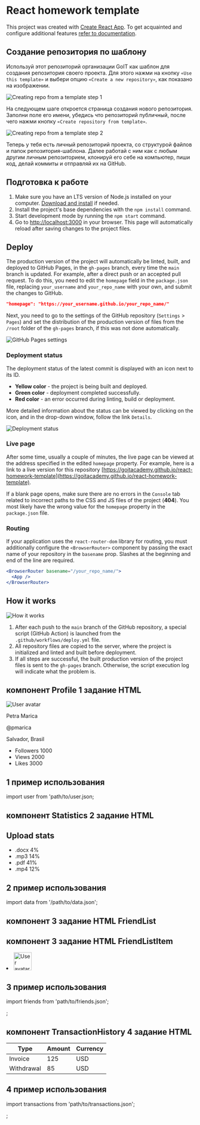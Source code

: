 # React homework template

This project was created with
[Create React App](https://github.com/facebook/create-react-app). To get
acquainted and configure additional features
[refer to documentation](https://facebook.github.io/create-react-app/docs/getting-started).

## Создание репозитория по шаблону

Используй этот репозиторий организации GoIT как шаблон для создания репозитория
своего проекта. Для этого нажми на кнопку `«Use this template»` и выбери опцию
`«Create a new repository»`, как показано на изображении.

![Creating repo from a template step 1](./assets/template-step-1.png)

На следующем шаге откроется страница создания нового репозитория. Заполни поле
его имени, убедись что репозиторий публичный, после чего нажми кнопку
`«Create repository from template»`.

![Creating repo from a template step 2](./assets/template-step-2.png)

Теперь у тебя есть личный репозиторий проекта, со структурой файлов и папок
репозитория-шаблона. Далее работай с ним как с любым другим личным репозиторием,
клонируй его себе на компьютер, пиши код, делай коммиты и отправляй их на
GitHub.

## Подготовка к работе

1. Make sure you have an LTS version of Node.js installed on your computer.
   [Download and install](https://nodejs.org/en/) if needed.
2. Install the project's base dependencies with the `npm install` command.
3. Start development mode by running the `npm start` command.
4. Go to [http://localhost:3000](http://localhost:3000) in your browser. This
   page will automatically reload after saving changes to the project files.

## Deploy

The production version of the project will automatically be linted, built, and
deployed to GitHub Pages, in the `gh-pages` branch, every time the `main` branch
is updated. For example, after a direct push or an accepted pull request. To do
this, you need to edit the `homepage` field in the `package.json` file,
replacing `your_username` and `your_repo_name` with your own, and submit the
changes to GitHub.

```json
"homepage": "https://your_username.github.io/your_repo_name/"
```

Next, you need to go to the settings of the GitHub repository (`Settings` >
`Pages`) and set the distribution of the production version of files from the
`/root` folder of the `gh-pages` branch, if this was not done automatically.

![GitHub Pages settings](./assets/repo-settings.png)

### Deployment status

The deployment status of the latest commit is displayed with an icon next to its
ID.

- **Yellow color** - the project is being built and deployed.
- **Green color** - deployment completed successfully.
- **Red color** - an error occurred during linting, build or deployment.

More detailed information about the status can be viewed by clicking on the
icon, and in the drop-down window, follow the link `Details`.

![Deployment status](./assets/deploy-status.png)

### Live page

After some time, usually a couple of minutes, the live page can be viewed at the
address specified in the edited `homepage` property. For example, here is a link
to a live version for this repository
[https://goitacademy.github.io/react-homework-template](https://goitacademy.github.io/react-homework-template).

If a blank page opens, make sure there are no errors in the `Console` tab
related to incorrect paths to the CSS and JS files of the project (**404**). You
most likely have the wrong value for the `homepage` property in the
`package.json` file.

### Routing

If your application uses the `react-router-dom` library for routing, you must
additionally configure the `<BrowserRouter>` component by passing the exact name
of your repository in the `basename` prop. Slashes at the beginning and end of
the line are required.

```jsx
<BrowserRouter basename="/your_repo_name/">
  <App />
</BrowserRouter>
```

## How it works

![How it works](./assets/how-it-works.png)

1. After each push to the `main` branch of the GitHub repository, a special
   script (GitHub Action) is launched from the `.github/workflows/deploy.yml`
   file.
2. All repository files are copied to the server, where the project is
   initialized and linted and built before deployment.
3. If all steps are successful, the built production version of the project
   files is sent to the `gh-pages` branch. Otherwise, the script execution log
   will indicate what the problem is.

## компонент Profile 1 задание HTML

<div class="profile">
  <div class="description">
    <img
      src="https://cdn-icons-png.flaticon.com/512/1077/1077012.png"
      alt="User avatar"
      class="avatar"
    />
    <p class="name">Petra Marica</p>
    <p class="tag">@pmarica</p>
    <p class="location">Salvador, Brasil</p>
  </div>

  <ul class="stats">
    <li>
      <span class="label">Followers</span>
      <span class="quantity">1000</span>
    </li>
    <li>
      <span class="label">Views</span>
      <span class="quantity">2000</span>
    </li>
    <li>
      <span class="label">Likes</span>
      <span class="quantity">3000</span>
    </li>
  </ul>
</div>

## 1 пример использования

import user from 'path/to/user.json;

<Profile
  username={user.username}
  tag={user.tag}
  location={user.location}
  avatar={user.avatar}
  stats={user.stats}
/>

## компонент Statistics 2 задание HTML

<section class="statistics">
  <h2 class="title">Upload stats</h2>

  <ul class="stat-list">
    <li class="item">
      <span class="label">.docx</span>
      <span class="percentage">4%</span>
    </li>
    <li class="item">
      <span class="label">.mp3</span>
      <span class="percentage">14%</span>
    </li>
    <li class="item">
      <span class="label">.pdf</span>
      <span class="percentage">41%</span>
    </li>
    <li class="item">
      <span class="label">.mp4</span>
      <span class="percentage">12%</span>
    </li>
  </ul>
</section>

## 2 пример использования

import data from '/path/to/data.json';

<Statistics title="Upload stats" stats={data} />
<Statistics stats={data} />

## компонент 3 задание HTML FriendList

<ul class="friend-list">
  <!-- Произвольное кол-во FriendListItem -->
</ul>

## компонент 3 задание HTML FriendListItem

<li class="item">
  <span class="status"></span>
  <img class="avatar" src="" alt="User avatar" width="48" />
  <p class="name"></p>
</li>

## 3 пример использования

import friends from 'path/to/friends.json';

<FriendList friends={friends} />;

## компонент TransactionHistory 4 задание HTML

<table class="transaction-history">
  <thead>
    <tr>
      <th>Type</th>
      <th>Amount</th>
      <th>Currency</th>
    </tr>
  </thead>

  <tbody>
    <tr>
      <td>Invoice</td>
      <td>125</td>
      <td>USD</td>
    </tr>
    <tr>
      <td>Withdrawal</td>
      <td>85</td>
      <td>USD</td>
    </tr>
  </tbody>
</table>

## 4 пример использования

import transactions from 'path/to/transactions.json';

<TransactionHistory items={transactions} />;
